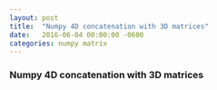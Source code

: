 ```yaml
---
layout: post
title:  "Numpy 4D concatenation with 3D matrices"
date:   2016-06-04 00:00:00 -0600
categories: numpy matrix
---
```

### Numpy 4D concatenation with 3D matrices

